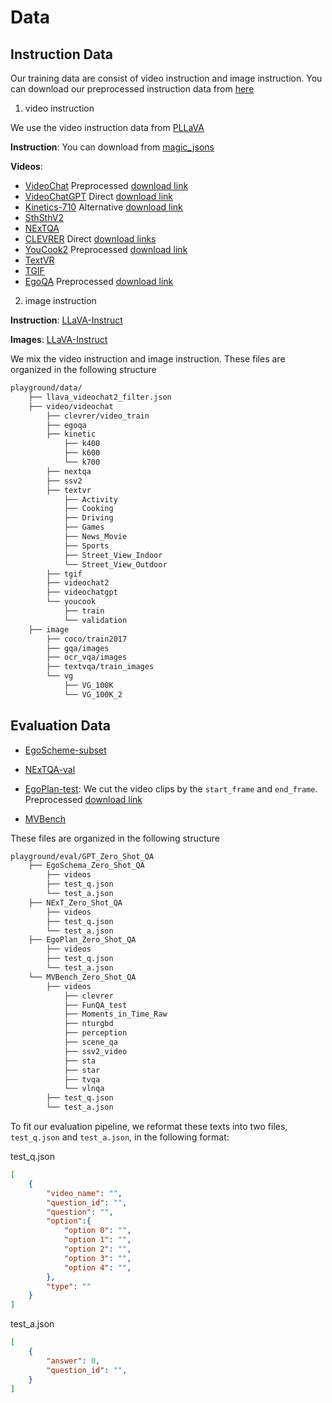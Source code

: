 # Data

## Instruction Data

Our training data are consist of video instruction and image instruction. You can download our preprocessed instruction data from [here](https://huggingface.co/datasets/ColorfulAI/VideoLLaMB-IT)

1. video instruction

We use the video instruction data from [PLLaVA](https://github.com/magic-research/PLLaVA)

**Instruction**: You can download from [magic_jsons](https://huggingface.co/datasets/cathyxl/magic_jsons)

**Videos**: 

- [VideoChat](https://github.com/OpenGVLab/InternVideo/tree/main/Data/instruction_data) Preprocessed [download link](https://pjlab-gvm-data.oss-cn-shanghai.aliyuncs.com/videochat2/data/videochat2_conversation_videos.zip)
- [VideoChatGPT](https://github.com/mbzuai-oryx/Video-ChatGPT/tree/main/data) Direct [download link](https://mbzuaiac-my.sharepoint.com/personal/hanoona_bangalath_mbzuai_ac_ae/_layouts/15/onedrive.aspx?id=%2Fpersonal%2Fhanoona%5Fbangalath%5Fmbzuai%5Fac%5Fae%2FDocuments%2FVideo%2DChatGPT%2FData%5FCode%5FModel%5FRelease%2FData&ga=1)
- [Kinetics-710](https://github.com/OpenGVLab/UniFormerV2/blob/main/DATASET.md) Alternative [download link](https://openxlab.org.cn/datasets?keywords=kinetics)
- [SthSthV2](https://developer.qualcomm.com/software/ai-datasets/something-something)
- [NExTQA](https://github.com/doc-doc/NExT-QA)
- [CLEVRER](https://clevrer.csail.mit.edu/) Direct [download links](https://github.com/OpenGVLab/Ask-Anything/issues/176#issuecomment-2121805009)
- [YouCook2](https://youcook2.eecs.umich.edu/) Preprocessed [download link](https://pjlab-gvm-data.oss-cn-shanghai.aliyuncs.com/videochat2/data/youcook_split_videos.zip)
- [TextVR](https://github.com/callsys/textvr)
- [TGIF](https://github.com/YunseokJANG/tgif-qa)
- [EgoQA](https://ego4d-data.org/) Preprocessed [download link](https://pjlab-gvm-data.oss-cn-shanghai.aliyuncs.com/videochat2/data/egoqa_split_videos.zip)


<!-- For the complete VideoChat2 Videos, you can download the videos of WebVid dataset from: 

- [WebVid](https://maxbain.com/webvid-dataset/) -->

2. image instruction

**Instruction**: [LLaVA-Instruct](https://huggingface.co/datasets/liuhaotian/LLaVA-Instruct-150K)

**Images**: [LLaVA-Instruct](https://github.com/haotian-liu/LLaVA?tab=readme-ov-file#visual-instruction-tuning)


We mix the video instruction and image instruction. These files are organized in the following structure

```bash
playground/data/
    ├── llava_videochat2_filter.json
    ├── video/videochat
        ├── clevrer/video_train
        ├── egoqa
        ├── kinetic
            ├── k400
            ├── k600
            └── k700
        ├── nextqa
        ├── ssv2
        ├── textvr
            ├── Activity
            ├── Cooking
            ├── Driving
            ├── Games
            ├── News_Movie
            ├── Sports
            ├── Street_View_Indoor
            └── Street_View_Outdoor
        ├── tgif
        ├── videochat2
        ├── videochatgpt
        └── youcook
            ├── train
            └── validation
    ├── image
        ├── coco/train2017
        ├── gqa/images
        ├── ocr_vqa/images
        ├── textvqa/train_images
        └── vg
            ├── VG_100K
            └── VG_100K_2
```


## Evaluation Data

- [EgoScheme-subset](https://egoschema.github.io/)

- [NExTQA-val](https://egoschema.github.io/)

- [EgoPlan-test](https://github.com/ChenYi99/EgoPlan?tab=readme-ov-file#egoplan-evaluation-data): We cut the video clips by the `start_frame` and `end_frame`.  Preprocessed [download link](https://huggingface.co/datasets/ColorfulAI/EgoPlan_test)

- [MVBench](https://huggingface.co/datasets/OpenGVLab/MVBench)

 
These files are organized in the following structure

```bash
playground/eval/GPT_Zero_Shot_QA
    ├── EgoSchema_Zero_Shot_QA
        ├── videos
        ├── test_q.json
        └── test_a.json
    ├── NExT_Zero_Shot_QA
        ├── videos
        ├── test_q.json
        └── test_a.json
    ├── EgoPlan_Zero_Shot_QA
        ├── videos
        ├── test_q.json
        └── test_a.json
    └── MVBench_Zero_Shot_QA
        ├── videos
            ├── clevrer
            ├── FunQA_test
            ├── Moments_in_Time_Raw
            ├── nturgbd
            ├── perception
            ├── scene_qa
            ├── ssv2_video
            ├── sta
            ├── star
            ├── tvqa
            └── vlnqa
        ├── test_q.json
        └── test_a.json
```




To fit our evaluation pipeline, we reformat these texts into two files, `test_q.json` and `test_a.json`, in the following format:

test_q.json

```json
[
    {
        "video_name": "",
        "question_id": "",
        "question": "",
        "option":{
            "option 0": "",
            "option 1": "",
            "option 2": "",
            "option 3": "",
            "option 4": "",
        },
        "type": ""
    }
]
```

test_a.json

```json
[
    {
        "answer": 0,
        "question_id": "",
    }
]
```
